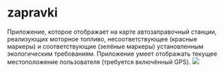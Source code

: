 zapravki
========

Приложение, которое отображает на карте автозаправочный станции, реализующих моторное топливо, несоответствующее (красные маркеры) и соответствующие (зелёные маркеры) установленным экологическим требованиям. Приложение умеет отображать текущее местоположение пользователя (требуется включённый GPS).
<img src="public/img/ggplot_demo_beef.png" style="max-height: 300px">
